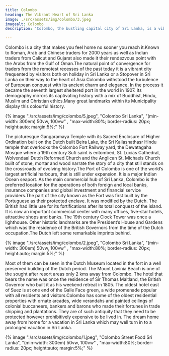 ```yaml
---
title: Colombo
heading: The Vibrant Heart of Sri Lanka
image: ./src/assets/img/colombo/3.jpeg
imagealt: Colombo
description: 'Colombo, the bustling capital city of Sri Lanka, is a vibrant and diverse destination filled with history, culture, and entertainment.'

---
```


Colombo is a city that makes you feel home no sooner you reach it.Known to Roman, Arab and Chinese traders for 2000 years as well as Indian traders from Calicut and Gujarat also made it their rendezvous point with the Arabs from the Gulf of Oman.The natural point of convergence for traders from the remotest recesses of the past today it is a vibrant city frequented by visitors both on holiday in Sri Lanka or a Stopover in Sri Lanka on their way to the heart of Asia.Colombo withstood the turbulence of European conquest with its ancient charm and elegance. In the process it became the seventh largest sheltered port in the world in 1907. Its demography mirrors its captivating history with a mix of Buddhist, Hindu, Muslim and Christian ethics.Many great landmarks within its Municipality display this colourful history.

{% image "./src/assets/img/colombo/5.jpeg", "Colombo Sri Lanka", "(min-width: 300em) 50vw, 100vw" , "max-width:80%; border-radius: 20px; height:auto; margin:5%;" %}



The picturesque Gangaramaya Temple with its Sacred Enclosure of Higher Ordination built on the Dutch built Beira Lake, the Sri Kailasnathasr Hindu temple that overlooks the Colombo Fort Railway yard, the Dewatagaha Mosque where a 19th century Sufi saint is entombed, St. Lucias Cathedral, Wolvendaal Dutch Reformed Church and the Anglican St. Michaels Church built of stone, mortar and wood narrate the story of a city that still stands on the crossroads of evolving history.The Port of Colombo is one of the world’s largest artificial harbours, that is still under expansion. It is a major Indian Ocean seaport. As the main commercial hub of Sri Lanka, Colombo is the preferred location for the operations of both foreign and local banks, insurance companies and global investment and financial service providers.The part of the city known as the Fort was first built by the Portuguese as their protected enclave. It was modified by the Dutch. The British had little use for its fortifications after its total conquest of the island. It is now an important commercial center with many offices, five-star hotels, attractive shops and banks. The 19th century Clock Tower was once a lighthouse. Other historic landmarks are the President’s House and Gardens which was the residence of the British Governors from the time of the Dutch occupation.The Dutch left some remarkable imprints behind.

{% image "./src/assets/img/colombo/2.jpeg", "Colombo Sri Lanka", "(min-width: 300em) 50vw, 100vw" , "max-width:80%; border-radius: 20px; height:auto; margin:5%;" %}



Most of them can be seen in the Dutch Museum located in the fort in a well preserved building of the Dutch period. The Mount Lavinia Beach is one of the sought after resort areas only 2 kms away from Colombo. The hotel that bears the name was once the residence of Sir Thomas Maitland, the British Governor who built it as his weekend retreat in 1805. The oldest hotel east of Suez is at one end of the Galle Face green, a wide promenade popular with all residents and visitors.Colombo has some of the oldest residential properties with ornate arcades, wide verandahs and painted ceilings of colonial buccaneers, bankers and barons who made their fortunes in trade shipping and plantations. They are of such antiquity that they need to be protected however prohibitively expensive to be lived in. The dream home away from home for a vacation in Sri Lanka which may well turn in to a prolonged vacation in Sri Lanka.

{% image "./src/assets/img/colombo/1.jpeg", "Colombo Street Food Sri Lanka", "(min-width: 300em) 50vw, 100vw" , "max-width:80%; border-radius: 20px; height:auto; margin:5%;" %}
